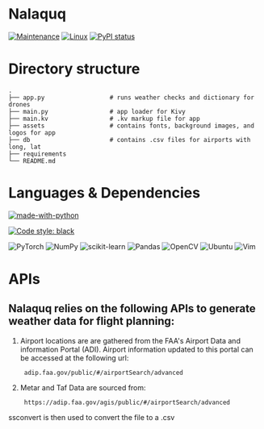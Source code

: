 # Nalaquq


[![Maintenance](https://img.shields.io/badge/Maintained%3F-yes-green.svg)](https://GitHub.com/Naereen/StrapDown.js/graphs/commit-activity) [![Linux](https://svgshare.com/i/Zhy.svg)](https://svgshare.com/i/Zhy.svg) [![PyPI status](https://img.shields.io/pypi/status/ansicolortags.svg)](https://pypi.python.org/pypi/ansicolortags/)



# Directory structure



    .
    ├── app.py                  # runs weather checks and dictionary for drones
    ├── main.py                 # app loader for Kivy
    ├── main.kv                 # .kv markup file for app
    ├── assets                  # contains fonts, background images, and logos for app
    ├── db                      # contains .csv files for airports with long, lat
    ├── requirements		
    └── README.md

# Languages & Dependencies 
[![made-with-python](https://img.shields.io/badge/Made%20with-Python-1f425f.svg)](https://www.python.org/)
 
[![Code style: black](https://img.shields.io/badge/code%20style-black-000000.svg)](https://github.com/psf/black)


![PyTorch](https://img.shields.io/badge/PyTorch-%23EE4C2C.svg?style=for-the-badge&logo=PyTorch&logoColor=white)
![NumPy](https://img.shields.io/badge/numpy-%23013243.svg?style=for-the-badge&logo=numpy&logoColor=white)
![scikit-learn](https://img.shields.io/badge/scikit--learn-%23F7931E.svg?style=for-the-badge&logo=scikit-learn&logoColor=white)
![Pandas](https://img.shields.io/badge/pandas-%23150458.svg?style=for-the-badge&logo=pandas&logoColor=white)
![OpenCV](https://img.shields.io/badge/opencv-%23white.svg?style=for-the-badge&logo=opencv&logoColor=white)
![Ubuntu](https://img.shields.io/badge/Ubuntu-E95420?style=for-the-badge&logo=ubuntu&logoColor=white) ![Vim](https://img.shields.io/badge/VIM-%2311AB00.svg?style=for-the-badge&logo=vim&logoColor=white)

# APIs  
## Nalaquq relies on the following APIs to generate weather data for flight planning: 

1. Airport locations are are gathered from the FAA's Airport Data and information Portal (ADI). Airport information updated to this portal can be accessed at the following url: 
 
		adip.faa.gov/public/#/airportSearch/advanced

2. Metar and Taf Data are sourced from: 

		https://adip.faa.gov/agis/public/#/airportSearch/advanced 


ssconvert is then used to convert the file to a .csv


